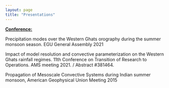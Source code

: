 ```yaml
---
layout: page
title: "Presentations"
---
```


<b> <ins> Conference: </ins> </b> <br>

Precipitation modes over the Western Ghats orography during the summer monsoon season. EGU General Assembly 2021 <br>

Impact of model resolution and convective parameterization on the Western Ghats rainfall regimes. 11th Conference on Transition of Research to Operations. AMS meeting 2021. / Abstract #381464. <br>

Propagation of Mesoscale Convective Systems during Indian summer monsoon, American Geophysical Union Meeting 2015 <br>
